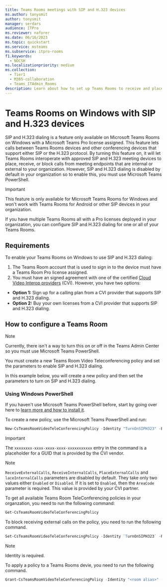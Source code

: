 ```yaml
---
title: Teams Rooms meetings with SIP and H.323 devices
ms.author: tonysmit
author: tonysmit
manager: serdars
audience: ITPro
ms.reviewer: naforer
ms.date: 06/16/2023
ms.topic: quickstart
ms.service: msteams
ms.subservice: itpro-rooms
f1.keywords: 
  - NOCSH
ms.localizationpriority: medium
ms.collection: 
  - Tier1
  - M365-collaboration
  - Teams_ITAdmin_Rooms
description: Learn about how to set up Teams Rooms to receive and place calls to and from approved SIP and H.323 devices.
---
```


# Teams Rooms on Windows with SIP and H.323 devices

SIP and H.323 dialing is a feature only available on Microsoft Teams Rooms on Windows with a Microsoft Teams Pro license assigned. This feature lets calls between Teams Rooms devices and other conferencing devices that support either SIP or the H.323 protocol. By turning this feature on, it will let Teams Rooms interoperate with approved SIP and H.323 meeting devices to place, receive, or block calls from meeting endpoints that are internal or external to your organization. However, SIP and H.323 dialing is disabled by default in your organization so to enable this, you must use Microsoft Teams PowerShell.

> [!IMPORTANT]
>
> This feature is only available for Microsoft Teams Rooms for Windows and won't work with Teams Rooms for Android or other SIP devices in your organization.

If you have multiple Teams Rooms all with a Pro licenses deployed in your organization, you can configure SIP and H.323 dialing for one or all of your Teams Rooms. 

## Requirements

To enable your Teams Rooms on Windows to use SIP and H.323 dialing:

1. The Teams Room account that is used to sign in to the device must have a Teams Room Pro license assigned.
2. You must have an signed agreement with one of the certified [Cloud Video Interop providers](../cloud-video-interop.md) (CVI). However, you have two options:
- **Option 1:** Sign up for a calling plan from a CVI provider that supports SIP and H.323 dialing.
- **Option 2:** Buy your own licenses from a CVI provider that supports SIP and H.323 dialing. 

## How to configure a Teams Room

> [!Note]
>
> Currently, there isn't a way to turn this on or off in the Teams Admin Center so you must use Microsoft Teams PowerShell. 

You must create a new Teams Room Video Teleconferencing policy and set the parameters to enable SIP and H.323 dialing.

In this example below, you will create a new policy and then set the parameters to turn on SIP and H.323 dialing.

### Using Windows PowerShell

If you haven't use Microsoft Teams PowerShell before, start by going over here to [learn more and how to install it](../teams-powershell-install.md). 

To create a new policy, use the Microsoft Teams PowerShell and run:

```PowerShell
New-CsTeamsRoomVideoTeleConferencingPolicy -Identity "TurnOnSIPH323" -Enabled $true -AreaCode `xxxxxxxx-xxxx-xxxx-xxxx-xxxxxxxxxxx` -ReceiveExternalCalls Enabled -ReceiveInternalCalls Enabled -PlaceExternalCalls Enabled -PlaceInternalCalls Enabled
```
>[!Important]
>
> The `xxxxxxxx-xxxx-xxxx-xxxx-xxxxxxxxxxx` entry in the command is a placeholder for a GUID that is provided by the CVI vendor.

>[!Note]
>
> `ReceiveExternalCalls`, `ReceiveInternalCalls`, `PlaceExternalCalls` and `laceInternalCalls` parameters are disabled by default. They take only two values either `Enabled` or `Disabled`. If it is set to `Enabled`, then the `AreaCode` parameter is required. This value is provided by your CVI partner.

To get all available Teams Room TeleConferencing policies in your organzation, you need to run the following command:

```PowerShell
Get-CsTeamsRoomVideoTeleConferencingPolicy
```
To block receiving external calls on the policy, you need to run the following command. 

```PowerShell
Set-CsTeamsRoomVideoTeleConferencingPolicy -Identity `TurnOnSIPH323` -ReceiveExternalCalls `Disabled` 
```
>[!Note]
>
> Identity is required.

To apply a policy to a Teams Rooms devie, you need to run the following command.

```PowerShell
Grant-CsTeamsRoomVideoTeleConferencingPolicy -Identity "<room alias>" -PolicyName "TurnOnSIPH323"
```
